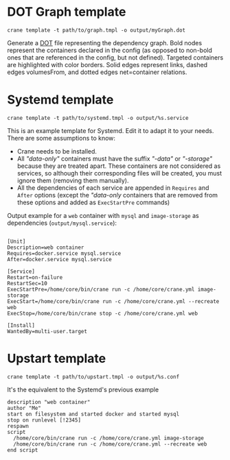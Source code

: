 # DOT Graph template

```
crane template -t path/to/graph.tmpl -o output/myGraph.dot
```

Generate a [DOT](http://en.wikipedia.org/wiki/DOT_(graph_description_language)) file representing the dependency graph. Bold nodes represent the containers declared in the config (as opposed to non-bold ones that are referenced in the config, but not defined). Targeted containers are highlighted with color borders. Solid edges represent links, dashed edges volumesFrom, and dotted edges net=container relations.

# Systemd template

```
crane template -t path/to/systemd.tmpl -o output/%s.service
```

This is an example template for Systemd. Edit it to adapt it to your needs. There are some assumptions to know:

* Crane needs to be installed.
* All _"data-only"_ containers must have the suffix _"-data"_ or _"-storage"_ because they are treated apart. These containers are not considered as services, so although their corresponding files will be created, you must ignore them (removing them manually).
* All the dependencies of each service are appended in `Requires` and `After` options (except the _"data-only_ containers that are removed from these options and added as `ExecStartPre` commands)

Output example for a `web` container with `mysql` and `image-storage` as dependencies (`output/mysql.service`):

```

[Unit]
Description=web container
Requires=docker.service mysql.service
After=docker.service mysql.service

[Service]
Restart=on-failure
RestartSec=10
ExecStartPre=/home/core/bin/crane run -c /home/core/crane.yml image-storage
ExecStart=/home/core/bin/crane run -c /home/core/crane.yml --recreate web
ExecStop=/home/core/bin/crane stop -c /home/core/crane.yml web

[Install]
WantedBy=multi-user.target

```

# Upstart template

```
crane template -t path/to/upstart.tmpl -o output/%s.conf
```

It's the equivalent to the Systemd's previous example

```
description "web container"
author "Me"
start on filesystem and started docker and started mysql
stop on runlevel [!2345]
respawn
script
  /home/core/bin/crane run -c /home/core/crane.yml image-storage
  /home/core/bin/crane run -c /home/core/crane.yml --recreate web
end script

```